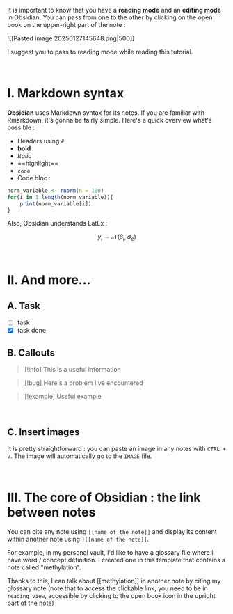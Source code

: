 It is important to know that you have a **reading mode** and an **editing mode** in Obsidian. You can pass from one to the other by clicking on the open book on the upper-right part of the note : 

![[Pasted image 20250127145648.png|500]]

I suggest you to pass to reading mode while reading this tutorial.

<br>

# I. Markdown syntax
**Obsidian** uses Markdown syntax for its notes. If you are familiar with Rmarkdown, it's gonna be fairly simple. Here's a quick overview what's possible : 
* Headers using `#`
* **bold**
* *Italic*
* ==highlight==
* `code`
* Code bloc : 

```r
norm_variable <- rnorm(n = 100)
for(i in 1:length(norm_variable)){
	print(norm_variable[i])
}
```

Also, Obsidian understands LatEx : 

$$
y_i \sim \mathcal{N}(\beta_i,  \sigma_e)
$$

<br>

# II. And more...
## A. Task
- [ ] task 
- [x] task done

## B. Callouts
> [!info]
> This is a useful information


> [!bug]
> Here's a problem I've encountered


> [!example]
> Useful example

<br>

## C. Insert images
It is pretty straightforward : you can paste an image in any notes with `CTRL + V`. The image will automatically go to the `IMAGE` file.


<br>

# III. The core of Obsidian : the link between notes

You can cite any note using `[[name of the note]]` and display its content within another note using `![[name of the note]]`.

For example, in my personal vault, I'd like to have a glossary file where I have word / concept definition. I created one in this template that contains a note called "methylation".

Thanks to this, I can talk about [[methylation]] in another note by citing my glossary note (note that to access the clickable link, you need to be in `reading view`, accessible by clicking to the open book icon in the upright part of the note)